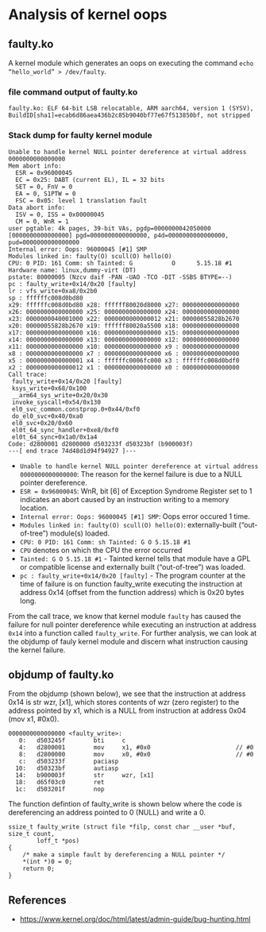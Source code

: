 # Analysis of kernel oops

## faulty.ko
A kernel module which generates an oops on executing the command `echo “hello_world” > /dev/faulty`.

### file command output of faulty.ko
```
faulty.ko: ELF 64-bit LSB relocatable, ARM aarch64, version 1 (SYSV), BuildID[sha1]=ecab6d86aea436b2c85b9040bf77e67f513850bf, not stripped
```

### Stack dump for faulty kernel module

```
Unable to handle kernel NULL pointer dereference at virtual address 0000000000000000
Mem abort info:
  ESR = 0x96000045
  EC = 0x25: DABT (current EL), IL = 32 bits
  SET = 0, FnV = 0
  EA = 0, S1PTW = 0
  FSC = 0x05: level 1 translation fault
Data abort info:
  ISV = 0, ISS = 0x00000045
  CM = 0, WnR = 1
user pgtable: 4k pages, 39-bit VAs, pgdp=0000000042050000
[0000000000000000] pgd=0000000000000000, p4d=0000000000000000, pud=0000000000000000
Internal error: Oops: 96000045 [#1] SMP
Modules linked in: faulty(O) scull(O) hello(O)
CPU: 0 PID: 161 Comm: sh Tainted: G           O      5.15.18 #1
Hardware name: linux,dummy-virt (DT)
pstate: 80000005 (Nzcv daif -PAN -UAO -TCO -DIT -SSBS BTYPE=--)
pc : faulty_write+0x14/0x20 [faulty]
lr : vfs_write+0xa8/0x2b0
sp : ffffffc008d0bd80
x29: ffffffc008d0bd80 x28: ffffff80020d8000 x27: 0000000000000000
x26: 0000000000000000 x25: 0000000000000000 x24: 0000000000000000
x23: 0000000040001000 x22: 0000000000000012 x21: 00000055828b2670
x20: 00000055828b2670 x19: ffffff80020a5500 x18: 0000000000000000
x17: 0000000000000000 x16: 0000000000000000 x15: 0000000000000000
x14: 0000000000000000 x13: 0000000000000000 x12: 0000000000000000
x11: 0000000000000000 x10: 0000000000000000 x9 : 0000000000000000
x8 : 0000000000000000 x7 : 0000000000000000 x6 : 0000000000000000
x5 : 0000000000000001 x4 : ffffffc0006fc000 x3 : ffffffc008d0bdf0
x2 : 0000000000000012 x1 : 0000000000000000 x0 : 0000000000000000
Call trace:
 faulty_write+0x14/0x20 [faulty]
 ksys_write+0x68/0x100
 __arm64_sys_write+0x20/0x30
 invoke_syscall+0x54/0x130
 el0_svc_common.constprop.0+0x44/0xf0
 do_el0_svc+0x40/0xa0
 el0_svc+0x20/0x60
 el0t_64_sync_handler+0xe8/0xf0
 el0t_64_sync+0x1a0/0x1a4
Code: d2800001 d2800000 d503233f d50323bf (b900003f)
---[ end trace 74d48d1d94f94927 ]---
```
- `Unable to handle kernel NULL pointer dereference at virtual address 0000000000000000`: The reason for the kernel failure is due to a NULL pointer dereference.
- `ESR = 0x96000045`: WnR, bit [6] of Exception Syndrome Register set to 1 indicates an abort caused by an instruction writing to a memory location.
- `Internal error: Oops: 96000045 [#1] SMP`: Oops error occured 1 time.
- `Modules linked in: faulty(O) scull(O) hello(O)`: externally-built (“out-of-tree”) module(s) loaded.
- `CPU: 0 PID: 161 Comm: sh Tainted: G O 5.15.18 #1`
 - `CPU` denotes on which the CPU the error occurred
 - `Tainted: G O 5.15.18 #1` - Tainted kernel tells that module have a GPL or compatible license and externally built (“out-of-tree”) was loaded.
- `pc : faulty_write+0x14/0x20 [faulty]` - The program counter at the time of failure is on function faulty_write executing the instruction at address 0x14 (offset from the function address) which is 0x20 bytes long.

From the call trace, we know that kernel module `faulty` has caused the failure for null pointer dereference while executing an instruction at address `0x14` into a function called `faulty_write`. For further analysis, we can look at the objdump of fauly kernel module and discern what instruction causing the kernel failure.

## objdump of faulty.ko

From the objdump (shown below), we see that the instruction at address 0x14 is str wzr, [x1], which stores contents of wzr (zero register) to the address pointed by x1, which is a NULL from instruction at address 0x04 (mov x1, #0x0).

```
0000000000000000 <faulty_write>:
   0:   d503245f        bti     c
   4:   d2800001        mov     x1, #0x0                        // #0
   8:   d2800000        mov     x0, #0x0                        // #0
   c:   d503233f        paciasp
  10:   d50323bf        autiasp
  14:   b900003f        str     wzr, [x1]
  18:   d65f03c0        ret
  1c:   d503201f        nop
```

The function defintion of faulty_write is shown below where the code is dereferencing an address pointed to 0 (NULL) and write a 0.
```
ssize_t faulty_write (struct file *filp, const char __user *buf, size_t count,
		loff_t *pos)
{
	/* make a simple fault by dereferencing a NULL pointer */
	*(int *)0 = 0;
	return 0;
}

```

## References
- https://www.kernel.org/doc/html/latest/admin-guide/bug-hunting.html